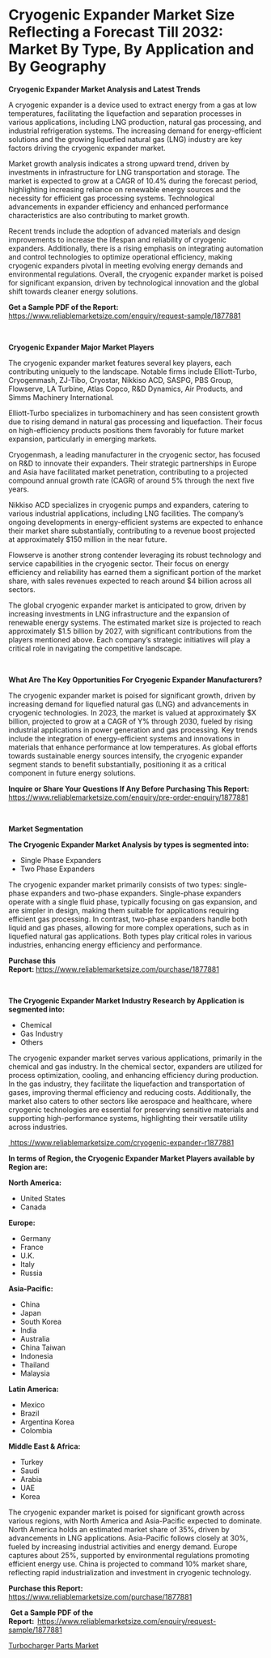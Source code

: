 <p><h1>Cryogenic Expander Market Size Reflecting a Forecast Till 2032: Market By Type, By Application and By Geography</h1></p><p><strong>Cryogenic Expander Market Analysis and Latest Trends</strong></p>
<p><p>A cryogenic expander is a device used to extract energy from a gas at low temperatures, facilitating the liquefaction and separation processes in various applications, including LNG production, natural gas processing, and industrial refrigeration systems. The increasing demand for energy-efficient solutions and the growing liquefied natural gas (LNG) industry are key factors driving the cryogenic expander market.</p><p>Market growth analysis indicates a strong upward trend, driven by investments in infrastructure for LNG transportation and storage. The market is expected to grow at a CAGR of 10.4% during the forecast period, highlighting increasing reliance on renewable energy sources and the necessity for efficient gas processing systems. Technological advancements in expander efficiency and enhanced performance characteristics are also contributing to market growth.</p><p>Recent trends include the adoption of advanced materials and design improvements to increase the lifespan and reliability of cryogenic expanders. Additionally, there is a rising emphasis on integrating automation and control technologies to optimize operational efficiency, making cryogenic expanders pivotal in meeting evolving energy demands and environmental regulations. Overall, the cryogenic expander market is poised for significant expansion, driven by technological innovation and the global shift towards cleaner energy solutions.</p></p>
<p><strong>Get a Sample PDF of the Report:&nbsp;</strong> <a href="https://www.reliablemarketsize.com/enquiry/request-sample/1877881?utm_campaign=2996&utm_medium=2&utm_source=Github&utm_content=ia&utm_term=11042025&utm_id=cryogenic-expander">https://www.reliablemarketsize.com/enquiry/request-sample/1877881</a></p>
<p>&nbsp;</p>
<p><strong>Cryogenic Expander Major Market Players</strong></p>
<p><p>The cryogenic expander market features several key players, each contributing uniquely to the landscape. Notable firms include Elliott-Turbo, Cryogenmash, ZJ-Tibo, Cryostar, Nikkiso ACD, SASPG, PBS Group, Flowserve, LA Turbine, Atlas Copco, R&D Dynamics, Air Products, and Simms Machinery International. </p><p>Elliott-Turbo specializes in turbomachinery and has seen consistent growth due to rising demand in natural gas processing and liquefaction. Their focus on high-efficiency products positions them favorably for future market expansion, particularly in emerging markets.</p><p>Cryogenmash, a leading manufacturer in the cryogenic sector, has focused on R&D to innovate their expanders. Their strategic partnerships in Europe and Asia have facilitated market penetration, contributing to a projected compound annual growth rate (CAGR) of around 5% through the next five years.</p><p>Nikkiso ACD specializes in cryogenic pumps and expanders, catering to various industrial applications, including LNG facilities. The company’s ongoing developments in energy-efficient systems are expected to enhance their market share substantially, contributing to a revenue boost projected at approximately $150 million in the near future.</p><p>Flowserve is another strong contender leveraging its robust technology and service capabilities in the cryogenic sector. Their focus on energy efficiency and reliability has earned them a significant portion of the market share, with sales revenues expected to reach around $4 billion across all sectors.</p><p>The global cryogenic expander market is anticipated to grow, driven by increasing investments in LNG infrastructure and the expansion of renewable energy systems. The estimated market size is projected to reach approximately $1.5 billion by 2027, with significant contributions from the players mentioned above. Each company’s strategic initiatives will play a critical role in navigating the competitive landscape.</p></p>
<p>&nbsp;</p>
<p><strong>What Are The Key Opportunities For Cryogenic Expander Manufacturers?</strong></p>
<p><p>The cryogenic expander market is poised for significant growth, driven by increasing demand for liquefied natural gas (LNG) and advancements in cryogenic technologies. In 2023, the market is valued at approximately $X billion, projected to grow at a CAGR of Y% through 2030, fueled by rising industrial applications in power generation and gas processing. Key trends include the integration of energy-efficient systems and innovations in materials that enhance performance at low temperatures. As global efforts towards sustainable energy sources intensify, the cryogenic expander segment stands to benefit substantially, positioning it as a critical component in future energy solutions.</p></p>
<p><strong>Inquire or Share Your Questions If Any Before Purchasing This Report:</strong> <a href="https://www.reliablemarketsize.com/enquiry/pre-order-enquiry/1877881?utm_campaign=2996&utm_medium=2&utm_source=Github&utm_content=ia&utm_term=11042025&utm_id=cryogenic-expander">https://www.reliablemarketsize.com/enquiry/pre-order-enquiry/1877881</a></p>
<p>&nbsp;</p>
<p><strong>Market Segmentation</strong></p>
<p><strong>The Cryogenic Expander Market Analysis by types is segmented into:</strong></p>
<p><ul><li>Single Phase Expanders</li><li>Two Phase Expanders</li></ul></p>
<p><p>The cryogenic expander market primarily consists of two types: single-phase expanders and two-phase expanders. Single-phase expanders operate with a single fluid phase, typically focusing on gas expansion, and are simpler in design, making them suitable for applications requiring efficient gas processing. In contrast, two-phase expanders handle both liquid and gas phases, allowing for more complex operations, such as in liquefied natural gas applications. Both types play critical roles in various industries, enhancing energy efficiency and performance.</p></p>
<p><strong>Purchase this Report:&nbsp;</strong><a href="https://www.reliablemarketsize.com/purchase/1877881?utm_campaign=2996&utm_medium=2&utm_source=Github&utm_content=ia&utm_term=11042025&utm_id=cryogenic-expander">https://www.reliablemarketsize.com/purchase/1877881</a></p>
<p>&nbsp;</p>
<p><strong>The Cryogenic Expander Market Industry Research by Application is segmented into:</strong></p>
<p><ul><li>Chemical</li><li>Gas Industry</li><li>Others</li></ul></p>
<p><p>The cryogenic expander market serves various applications, primarily in the chemical and gas industry. In the chemical sector, expanders are utilized for process optimization, cooling, and enhancing efficiency during production. In the gas industry, they facilitate the liquefaction and transportation of gases, improving thermal efficiency and reducing costs. Additionally, the market also caters to other sectors like aerospace and healthcare, where cryogenic technologies are essential for preserving sensitive materials and supporting high-performance systems, highlighting their versatile utility across industries.</p></p>
<p><a href="https://www.reliablemarketsize.com/cryogenic-expander-r1877881?utm_campaign=2996&utm_medium=2&utm_source=Github&utm_content=ia&utm_term=11042025&utm_id=cryogenic-expander">&nbsp;https://www.reliablemarketsize.com/cryogenic-expander-r1877881</a></p>
<p><strong>In terms of Region, the Cryogenic Expander Market Players available by Region are:</strong></p>
<p>
    <p> <strong> North America: </strong>
        <ul>
            <li>United States</li>
            <li>Canada</li>
        </ul>
        </p> 
    <p> <strong> Europe: </strong>
        <ul>
            <li>Germany</li>
            <li>France</li>
            <li>U.K.</li>
            <li>Italy</li>
            <li>Russia</li>
        </ul>
        </p> 
    <p> <strong> Asia-Pacific: </strong>
        <ul>
            <li>China</li>
            <li>Japan</li>
            <li>South Korea</li>
            <li>India</li>
            <li>Australia</li>
            <li>China Taiwan</li>
            <li>Indonesia</li>
            <li>Thailand</li>
            <li>Malaysia</li>
        </ul>
        </p> 
    <p> <strong> Latin America: </strong>
        <ul>
            <li>Mexico</li>
            <li>Brazil</li>
            <li>Argentina Korea</li>
            <li>Colombia</li>
        </ul>
        </p> 
    <p> <strong> Middle East & Africa: </strong>
        <ul>
            <li>Turkey</li>
            <li>Saudi</li>
            <li>Arabia</li>
            <li>UAE</li>
            <li>Korea</li>
        </ul>
    </p>
    </p>
<p><p>The cryogenic expander market is poised for significant growth across various regions, with North America and Asia-Pacific expected to dominate. North America holds an estimated market share of 35%, driven by advancements in LNG applications. Asia-Pacific follows closely at 30%, fueled by increasing industrial activities and energy demand. Europe captures about 25%, supported by environmental regulations promoting efficient energy use. China is projected to command 10% market share, reflecting rapid industrialization and investment in cryogenic technology.</p></p>
<p><strong>Purchase this Report: </strong><a href="https://www.reliablemarketsize.com/purchase/1877881?utm_campaign=2996&utm_medium=2&utm_source=Github&utm_content=ia&utm_term=11042025&utm_id=cryogenic-expander">https://www.reliablemarketsize.com/purchase/1877881</a></p>
<p>&nbsp;<strong>Get a Sample PDF of the Report:&nbsp;&nbsp;</strong><a href="https://www.reliablemarketsize.com/enquiry/request-sample/1877881?utm_campaign=2996&utm_medium=2&utm_source=Github&utm_content=ia&utm_term=11042025&utm_id=cryogenic-expander">https://www.reliablemarketsize.com/enquiry/request-sample/1877881</a></p>
<p><strong></strong></p>
<p><p><a href="https://github.com/petbigbeepjn/Market-Research-Report-List-2/blob/main/turbocharger-parts-market.md?utm_campaign=2996&utm_medium=2&utm_source=Github&utm_content=ia&utm_term=11042025&utm_id=cryogenic-expander">Turbocharger Parts Market</a></p></p>